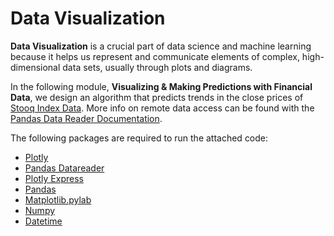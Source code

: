 # Data Visualization

__Data Visualization__ is a crucial part of data science and machine learning because it helps us represent and communicate elements of complex, high-dimensional data sets, usually through plots and diagrams. 

In the following module, __Visualizing & Making Predictions with Financial Data__, we design an algorithm that predicts trends in the close prices of [Stooq Index Data](https://stooq.com/db/). More info on remote data access can be found with the [Pandas Data Reader Documentation](https://pandas-datareader.readthedocs.io/en/latest/remote_data.html#stooq-index-data).

The following packages are required to run the attached code:

- [Plotly](https://plotly.com/python/)
- [Pandas Datareader](https://pandas-datareader.readthedocs.io/en/latest/)
- [Plotly Express](https://plotly.com/python/plotly-express/)
- [Pandas](https://pandas.pydata.org/docs/)
- [Matplotlib.pylab](https://matplotlib.org/2.0.2/api/pyplot_api.html)
- [Numpy](https://numpy.org/doc/)
- [Datetime](https://docs.python.org/3/library/datetime.html)
